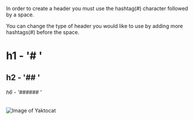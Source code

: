 In order to create a header you must use the hashtag(#) character followed by a space.

You can change the type of header you would like to use by adding more hashtags(#) before the space.

# h1 - '# '
## h2 - '## '
###### h6 - '###### '

![Image of Yaktocat](https://octodex.github.com/images/yaktocat.png)
